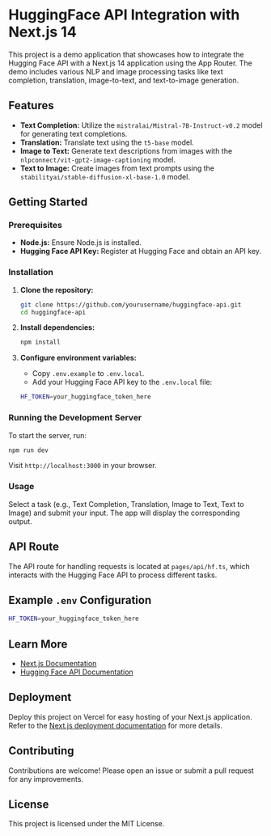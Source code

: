 # HuggingFace API Integration with Next.js 14

This project is a demo application that showcases how to integrate the Hugging Face API with a Next.js 14 application using the App Router. The demo includes various NLP and image processing tasks like text completion, translation, image-to-text, and text-to-image generation.

## Features

- **Text Completion:** Utilize the `mistralai/Mistral-7B-Instruct-v0.2` model for generating text completions.
- **Translation:** Translate text using the `t5-base` model.
- **Image to Text:** Generate text descriptions from images with the `nlpconnect/vit-gpt2-image-captioning` model.
- **Text to Image:** Create images from text prompts using the `stabilityai/stable-diffusion-xl-base-1.0` model.

## Getting Started

### Prerequisites

- **Node.js:** Ensure Node.js is installed.
- **Hugging Face API Key:** Register at Hugging Face and obtain an API key.

### Installation

1. **Clone the repository:**

   ```bash
   git clone https://github.com/yourusername/huggingface-api.git
   cd huggingface-api
   ```

2. **Install dependencies:**

   ```bash
   npm install
   ```

3. **Configure environment variables:**

   - Copy `.env.example` to `.env.local`.
   - Add your Hugging Face API key to the `.env.local` file:

   ```bash
   HF_TOKEN=your_huggingface_token_here
   ```

### Running the Development Server

To start the server, run:

```bash
npm run dev
```

Visit `http://localhost:3000` in your browser.

### Usage

Select a task (e.g., Text Completion, Translation, Image to Text, Text to Image) and submit your input. The app will display the corresponding output.

## API Route

The API route for handling requests is located at `pages/api/hf.ts`, which interacts with the Hugging Face API to process different tasks.

## Example `.env` Configuration

```bash
HF_TOKEN=your_huggingface_token_here
```

## Learn More

- [Next.js Documentation](https://nextjs.org/docs)
- [Hugging Face API Documentation](https://huggingface.co/docs)

## Deployment

Deploy this project on Vercel for easy hosting of your Next.js application. Refer to the [Next.js deployment documentation](https://nextjs.org/docs/deployment) for more details.

## Contributing

Contributions are welcome! Please open an issue or submit a pull request for any improvements.

## License

This project is licensed under the MIT License.
